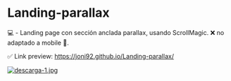 # Landing-parallax
💻 - Landing page con sección anclada parallax, usando ScrollMagic.
❌ no adaptado a mobile 📵.

✅ Link preview: https://joni92.github.io/Landing-parallax/


[![descarga-1.jpg](https://i.postimg.cc/Hk2ftqtf/descarga-1.jpg)](https://postimg.cc/XrrHjDm8)
